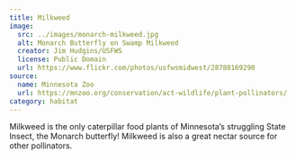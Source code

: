 ```yaml
---
title: Milkweed
image:
  src: ../images/monarch-milkweed.jpg
  alt: Monarch Butterfly on Swamp Milkweed
  creator: Jim Hudgins/USFWS
  license: Public Domain
  url: https://www.flickr.com/photos/usfwsmidwest/28780169290
source:
  name: Minnesota Zoo
  url: https://mnzoo.org/conservation/act-wildlife/plant-pollinators/
category: habitat
---
```


Milkweed is the only caterpillar food plants of Minnesota’s struggling State Insect, the Monarch butterfly!  Milkweed is also a great nectar source for other pollinators.